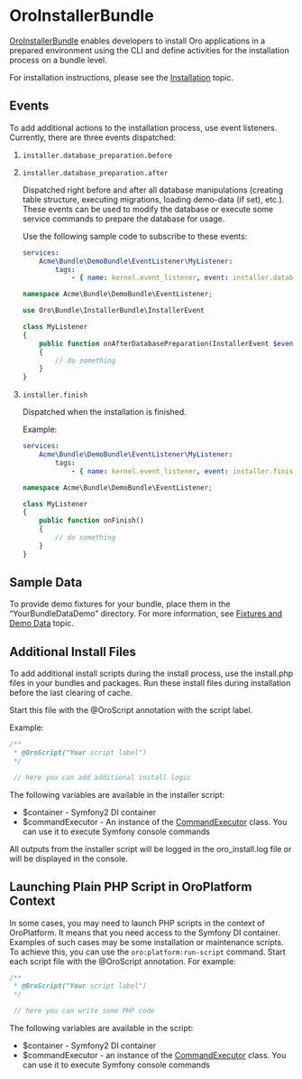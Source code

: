 <a id="bundle-docs-platform-installer-bundle"></a>

# OroInstallerBundle

<a href="https://github.com/oroinc/platform/tree/master/src/Oro/Bundle/InstallerBundle" target="_blank">OroInstallerBundle</a> enables developers to install Oro applications in a prepared environment using the CLI and define activities for the installation process on a bundle level.

For installation instructions, please see the [Installation](../../../backend/setup/installation.md#install-for-dev) topic.

## Events

To add additional actions to the installation process, use event listeners. Currently, there are three events dispatched:

1. `installer.database_preparation.before`
2. `installer.database_preparation.after`

   Dispatched right before and after all database manipulations (creating table structure, executing migrations, loading demo-data (if set), etc.).
   These events can be used to modify the database or execute some service commands to prepare the database for usage.

   Use the following sample code to subscribe to these events:
   ```yaml
   services:
       Acme\Bundle\DemoBundle\EventListener\MyListener:
           tags:
               - { name: kernel.event_listener, event: installer.database_preparation.after, method: onAfterDatabasePreparation }
   ```

   ```php
   namespace Acme\Bundle\DemoBundle\EventListener;

   use Oro\Bundle\InstallerBundle\InstallerEvent

   class MyListener
   {
       public function onAfterDatabasePreparation(InstallerEvent $event)
       {
           // do something
       }
   }
   ```
3. `installer.finish`

   Dispatched when the installation is finished.

   Example:
   ```yaml
   services:
       Acme\Bundle\DemoBundle\EventListener\MyListener:
           tags:
               - { name: kernel.event_listener, event: installer.finish, method: onFinish }
   ```

   ```php
   namespace Acme\Bundle\DemoBundle\EventListener;

   class MyListener
   {
       public function onFinish()
       {
           // do something
       }
   }
   ```

## Sample Data

To provide demo fixtures for your bundle, place them in the “YourBundleDataDemo” directory. For more information, see [Fixtures and Demo Data](../../../backend/entities-data-management/data-fixtures.md#entities-data-management-fixtures) topic.

## Additional Install Files

To add additional install scripts during the install process, use the install.php files in your bundles and packages.
Run these install files during installation before the last clearing of cache.

Start this file with the @OroScript annotation with the script label.

Example:

```php
/**
 * @OroScript("Your script label")
 */

 // here you can add additional install logic
```

The following variables are available in the installer script:

- $container - Symfony2 DI container
- $commandExecutor - An instance of the <a href="https://github.com/oroinc/platform/blob/master/src/Oro/Bundle/InstallerBundle/CommandExecutor.php" target="_blank">CommandExecutor</a> class. You can use it to execute Symfony console commands

All outputs from the installer script will be logged in the oro_install.log file or will be displayed in the console.

## Launching Plain PHP Script in OroPlatform Context

In some cases, you may need to launch PHP scripts in the context of OroPlatform. It means that you need access to the Symfony DI container. Examples of such cases may be some installation or maintenance scripts. To achieve this, you can use the `oro:platform:run-script` command. Start each script file with the @OroScript annotation. For example:

```php
/**
 * @OroScript("Your script label")
 */

 // here you can write some PHP code
```

The following variables are available in the script:

- $container - Symfony2 DI container
- $commandExecutor - an instance of the <a href="https://github.com/oroinc/platform/blob/master/src/Oro/Bundle/InstallerBundle/CommandExecutor.php" target="_blank">CommandExecutor</a> class. You can use it to execute Symfony console commands

<!-- Frontend -->
